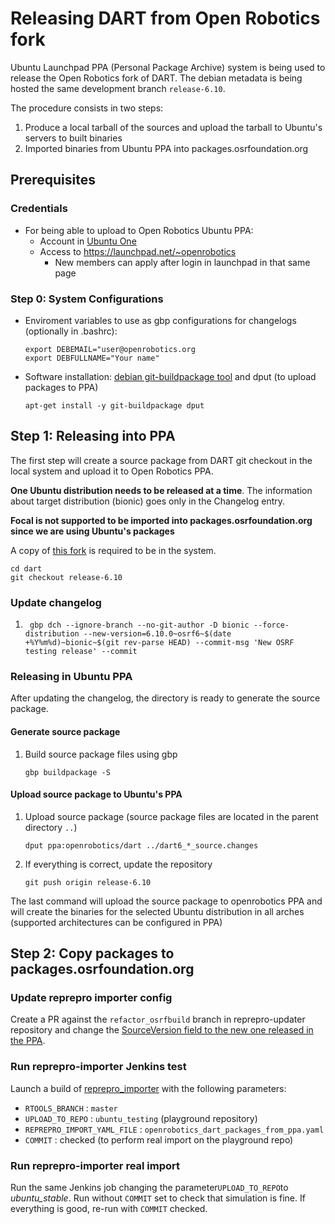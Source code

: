 # Releasing DART from Open Robotics fork

Ubuntu Launchpad PPA (Personal Package Archive) system is being used to release
the Open Robotics fork of DART. The debian metadata is being hosted the same
development branch `release-6.10`.

The procedure consists in two steps:

  1. Produce a local tarball of the sources and upload the tarball to Ubuntu's
     servers to built binaries
  1. Imported binaries from Ubuntu PPA into packages.osrfoundation.org

## Prerequisites

### Credentials

  * For being able to upload to Open Robotics Ubuntu PPA:
     * Account in [Ubuntu One](https://login.ubuntu.com/)
     * Access to https://launchpad.net/~openrobotics
       * New members can apply after login in launchpad in that same page

### Step 0: System Configurations

  * Enviroment variables to use as gbp configurations for changelogs
    (optionally in .bashrc):
    ```
    export DEBEMAIL="user@openrobotics.org
    export DEBFULLNAME="Your name"
    ```

  * Software installation: [debian git-buildpackage
    tool](https://wiki.debian.org/PackagingWithGit) and dput (to upload
    packages to PPA)
    ```
    apt-get install -y git-buildpackage dput
    ```

## Step 1: Releasing into PPA

The first step will create a source package from DART git checkout in the local
system and upload it to Open Robotics PPA.

**One Ubuntu distribution needs to be released at a time**. The information
about target distribution (bionic) goes only in the Changelog entry.

**Focal is not supported to be imported into packages.osrfoundation.org since we 
are using Ubuntu's packages**

A copy of [this fork](https://github.com/ignition-forks/dart) is required to be in the system.

```
cd dart
git checkout release-6.10
```

### Update changelog

 1. ```
     gbp dch --ignore-branch --no-git-author -D bionic --force-distribution --new-version=6.10.0~osrf6~$(date +%Y%m%d)~bionic~$(git rev-parse HEAD) --commit-msg 'New OSRF testing release' --commit
    ```

### Releasing in Ubuntu PPA

After updating the changelog, the directory is ready to generate the source package.

#### Generate source package

 1. Build source package files using gbp
    ```
    gbp buildpackage -S
    ```

#### Upload source package to Ubuntu's PPA

 1. Upload source package (source package files are located in the parent directory `..`)
    ```
    dput ppa:openrobotics/dart ../dart6_*_source.changes
    ```

 1. If everything is correct, update the repository
    ```
    git push origin release-6.10
    ```

The last command will upload the source package to openrobotics PPA and will create the binaries
for the selected Ubuntu distribution in all arches (supported architectures can be configured in PPA)

## Step 2: Copy packages to packages.osrfoundation.org

### Update reprepro importer config

Create a PR against the `refactor_osrfbuild` branch in reprepro-updater repository and change the 
[SourceVersion field to the new one released in the PPA](https://github.com/ros-infrastructure/reprepro-updater/blob/refactor_osrfbuild/config/packages.osrfoundation.org/openrobotics_dart_packages_from_ppa.yaml#L8).

### Run reprepro-importer Jenkins test

Launch a build of [reprepro_importer](https://build.osrfoundation.org/job/reprepro_importer) with the
following parameters:

 * `RTOOLS_BRANCH` : `master`
 * `UPLOAD_TO_REPO` : `ubuntu_testing` (playground repository)
 * `REPREPRO_IMPORT_YAML_FILE` : `openrobotics_dart_packages_from_ppa.yaml`
 * `COMMIT` : checked (to perform real import on the playground repo)

### Run reprepro-importer real import

Run the same Jenkins job changing the parameter`UPLOAD_TO_REPO`to *ubuntu_stable*.
Run without `COMMIT` set to check that simulation is fine. If everything is good, 
re-run with `COMMIT` checked.

